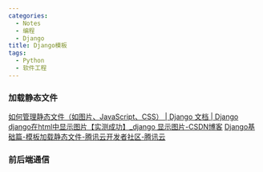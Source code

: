 ```yaml
---
categories:
  - Notes
  - 编程
  - Django
title: Django模板
tags:
  - Python
  - 软件工程
---
```

### 加载静态文件
[如何管理静态文件（如图片、JavaScript、CSS） | Django 文档 | Django](https://docs.djangoproject.com/zh-hans/4.2/howto/static-files/)
[django在html中显示图片【实测成功】\_django 显示图片-CSDN博客](https://blog.csdn.net/weixin_41529093/article/details/115653070)
[Django基础篇-模板加载静态文件-腾讯云开发者社区-腾讯云](https://cloud.tencent.com/developer/article/1465931)

### 前后端通信
